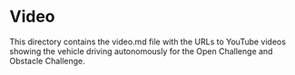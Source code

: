 Video
====

This directory contains the video.md file with the URLs to YouTube videos showing the vehicle driving autonomously for the Open Challenge and Obstacle Challenge.
